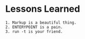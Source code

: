 # Lessons Learned
```
1. Markup is a beautiful thing.
2. ENTERYPOINT is a pain.
3. run -t is your friend.
```

